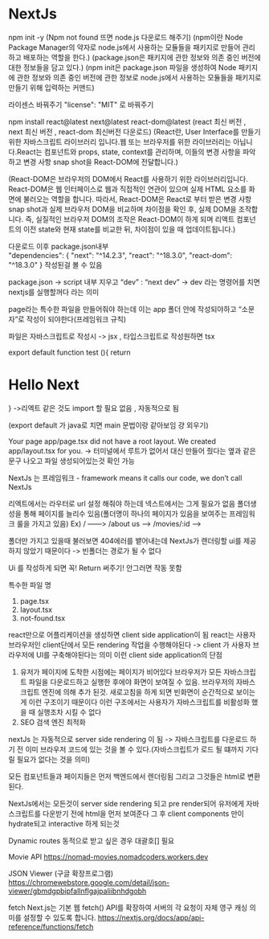 # NextJs


npm init -y
(Npm not found 뜨면 node.js 다운로드 해주기)
(npm이란 Node Package Manager의 약자로 node.js에서 사용하는 모듈들을 패키지로 만들어 관리하고 배포하는 역할을 한다.)
(package.json은 패키지에 관한 정보와 의존 중인 버전에 대한 정보들을 담고 있다.)
(npm init은 package.json 파일을 생성하여 Node 패키지에 관한 정보와 의존 중인 버전에 관한 정보로 node.js에서 사용하는 모듈들을 패키지로 만들기 위해 입력하는 커맨드)

라이센스 바꿔주기 "license": "MIT" 로 바꿔주기

npm install react@latest next@latest react-dom@latest
(react 최신 버전 , next 최신 버전 , react-dom 최신버전 다운로드)
(React란, User Interface를 만들기 위한 자바스크립트 라이브러리 입니다.웹 또는 브라우저를 위한 라이브러리는 아닙니다.React는 컴포넌트와 props, state, context를 관리하며, 이들의 변경 사항을 파악하고 변경 사항 snap shot을 React-DOM에 전달합니다.)

(React-DOM은 브라우저의 DOM에서 React를 사용하기 위한 라이브러리입니다. React-DOM은 웹 인터페이스로 웹과 직접적인 연관이 있으며 실제 HTML 요소를 화면에 불러오는 역할을 합니다.
따라서, React-DOM은 React로 부터 받은 변경 사항 snap shot과 실제 브라우저 DOM을 비교하며 차이점을 확인 후, 실제 DOM을 조작합니다.
즉, 실질적인 브라우저 DOM의 조작은 React-DOM이 하게 되며 리액트 컴포넌트의 이전 state와 현재 state를 비교한 뒤, 차이점이 있을 때 업데이트됩니다.)

다운로드 이후 package.json내부  
"dependencies": {
    "next": "^14.2.3",
    "react": "^18.3.0",
    "react-dom": "^18.3.0"
  }
작성된걸 볼 수 있음

package.json -> script 내부 지우고 “dev” : “next dev”
-> dev 라는 명령어를 치면 nextjs를 실행할꺼다 라는 의미

page라는 특수한 파일을 만들어줘야 하는데 이는 app 폴더 안에 작성되야하고 “소문자”로 작성이 되야한다(프레임워크 규칙)

파일은 자바스크립트로 작성시 -> jsx , 타입스크립트로 작성원하면 tsx

export default function test (){
	return <h1>Hello Next</h1>
}
->리엑트 같은 것도 import 할 필요 없음 , 자동적으로 됨

(export default 가 java로 치면 main 문법이랑 같아보임 걍 외우기)

Your page app/page.tsx did not have a root layout. We created app/layout.tsx for you. 
-> 터미널에서 루트가 없어서 대신 만들어 줬다는 옆과 같은 문구 나오고 파일 생성되어있는것 확인 가능


NextJs 는 프레임워크 - framework means it calls our code, we don’t call NextJs


리엑트에서는 라우터로 url 설정 해줘야 하는데 넥스트에서는 그게 필요가 없음 폴더생성을 통해 페이지를 늘리수 있음(폴더명이 하나의 페이지가 있음을 보여주는 프레임워크 룰을 가지고 있음)
Ex) / ——> <Home />
	/about us ——> <AboutUs />
	/movies/:id ——> <Movie />

폴더만 가지고 있을때 불러보면 404에러를 뱉어내는데 NextJs가 랜더링할 ui를 제공하지 않았기 때문이다 -> 빈폴더는 경로가 될 수 없다

Ui 를 작성하게 되면 꼭! Return 써주기! 안그러면 작동 못함

특수한 파일 명
1. page.tsx
2. layout.tsx
3. not-found.tsx


react만으로 어플리케이션을 생성하면 client side application이 됨
react는 사용자 브라우저인 client단에서 모든 rendering 작업을 수행해야된다
-> client 가 사용자 브라우저에 	UI를 구축해야된다는 의미
이런 client side application의 단점
1. 유저가 페이지에 도착한 시점에는 페이지가 비어있다 브라우저가 모든 자바스크립트 파일을 다운로드하고 실행한 후에야 화면이 보여질 수 있음. 브라우저의 자바스크립트 엔진에 의해 추가 된것. 새로고침을 하게 되면 빈화면이 순간적으로 보이는게 이런 구조이기 때문이다
	이런 구조에서는 사용자가 자바스크립트를 비활성화 했을 때 실행조차 시킬 수 없다
2. SEO 검색 엔진 최적화

nextJs 는 자동적으로 server side rendering 이 됨 -> 자바스크립트를 다운로드 하기 전 이미 브라우저 코드에 있는 것을 볼 수 있다.(자바스크립트가 로드 될 떄까지 기다릴 필요가 없다는 것을 의미)

모든 컴포넌트들과 페이지들은 먼저 백엔드에서 렌더링됨
그리고 그것들은 html로 변환된다.

NextJs에서는 모든것이 server side rendering 되고 pre render되어 유저에게 자바스크립트를 다운받기 전에 html을 먼저 보여준다 그 후 client components 만이 hydrate되고 interactive 하게 되는것

Dynamic routes
동적으로 받고 싶은 경우 대괄호[] 필요


Movie API
https://nomad-movies.nomadcoders.workers.dev

JSON Viewer (구글 확장프로그램)
https://chromewebstore.google.com/detail/json-viewer/gbmdgpbipfallnflgajpaliibnhdgobh

fetch
Next.js는 기본 웹 fetch() API를 확장하여 서버의 각 요청이 자체 영구 캐싱 의미를 설정할 수 있도록 합니다.
https://nextjs.org/docs/app/api-reference/functions/fetch



